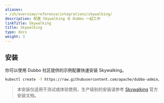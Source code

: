 ```yaml
---
aliases:
- /zh/overview/reference/integrations/skywalking/
description: 配置 Skywalking 与 Dubbo 一起工作
linkTitle: Skywalking
title: Skywalking
type: docs
weight: 3
---
```


## 安装

你可以使用 Dubbo 社区提供的示例配置快速安装 Skywalking。

```bash
kubectl create -f https://raw.githubusercontent.com/apache/dubbo-admin/refactor-with-go/deploy/kubernetes/skywalking.yaml
```
> 本安装仅适用于测试或体验使用，生产级别的安装请参考 [Skywalking](https://skywalking.apache.org/) 官方安装文档。
